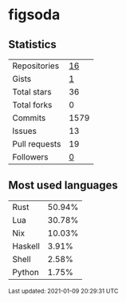 # figsoda


## Statistics

<table>
    <tr>
        <td>Repositories</td>
        <td><a href="https://github.com/figsoda?tab=repositories">16</a></td>
    </tr>
    <tr>
        <td>Gists</td>
        <td><a href="https://gist.github.com/figsoda">1</a></td>
    </tr>
    <tr>
        <td>Total stars</td>
        <td>36</td>
    </tr>
    <tr>
        <td>Total forks</td>
        <td>0</td>
    </tr>
    <tr>
        <td>Commits</td>
        <td>1579</td>
    </tr>
    <tr>
        <td>Issues</td>
        <td>13</td>
    </tr>
    <tr>
        <td>Pull requests</td>
        <td>19</td>
    </tr>
    <tr>
        <td>Followers</td>
        <td><a href="https://github.com/figsoda?tab=followers">0</a></td>
    </tr>
</table>


## Most used languages

<table>
<tr><td>Rust</td><td>50.94%</td></tr>
<tr><td>Lua</td><td>30.78%</td></tr>
<tr><td>Nix</td><td>10.03%</td></tr>
<tr><td>Haskell</td><td>3.91%</td></tr>
<tr><td>Shell</td><td>2.58%</td></tr>
<tr><td>Python</td><td>1.75%</td></tr>
</table>


<sub>Last updated: 2021-01-09 20:29:31 UTC</sub>
